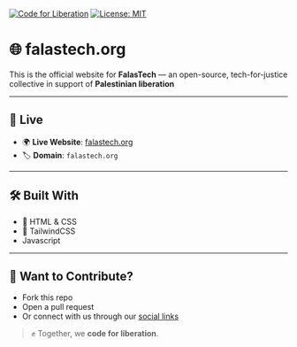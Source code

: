 [![Code for Liberation](https://img.shields.io/badge/🇵🇸%20Code_for_Liberation-falastech.org-%23E60023.svg)](https://falastech.org)
[![License: MIT](https://img.shields.io/badge/License-MIT-lightgrey.svg)](https://github.com/FalasTech/falastech-website/blob/main/LICENSE)

# 🌐 falastech.org

This is the official website for **FalasTech** — an open-source, tech-for-justice collective in support of **Palestinian liberation**

---

## 🔗 Live

- 🌍 **Live Website**: [falastech.org](https://falastech.org)
- 🏷️ **Domain**: `falastech.org`

---

## 🛠 Built With

- 🧱 HTML & CSS
- 💨 TailwindCSS
- Javascript

---

## 🤝 Want to Contribute?

- Fork this repo
- Open a pull request
- Or connect with us through our [social links](https://github.com/FalasTech/.github/blob/main/social.md)

> ✊ Together, we **code for liberation**.

